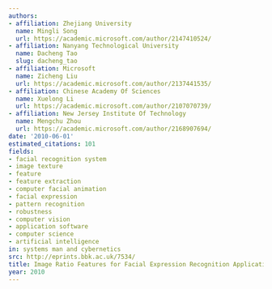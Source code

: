```yaml
---
authors:
- affiliation: Zhejiang University
  name: Mingli Song
  url: https://academic.microsoft.com/author/2147410524/
- affiliation: Nanyang Technological University
  name: Dacheng Tao
  slug: dacheng_tao
- affiliation: Microsoft
  name: Zicheng Liu
  url: https://academic.microsoft.com/author/2137441535/
- affiliation: Chinese Academy Of Sciences
  name: Xuelong Li
  url: https://academic.microsoft.com/author/2107070739/
- affiliation: New Jersey Institute Of Technology
  name: Mengchu Zhou
  url: https://academic.microsoft.com/author/2168907694/
date: '2010-06-01'
estimated_citations: 101
fields:
- facial recognition system
- image texture
- feature
- feature extraction
- computer facial animation
- facial expression
- pattern recognition
- robustness
- computer vision
- application software
- computer science
- artificial intelligence
in: systems man and cybernetics
src: http://eprints.bbk.ac.uk/7534/
title: Image Ratio Features for Facial Expression Recognition Application
year: 2010
---
```

